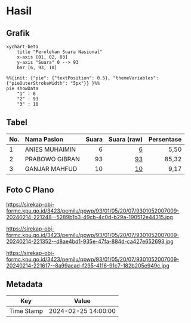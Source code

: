 # Hasil

## Grafik

```mermaid
xychart-beta
    title "Perolehan Suara Nasional"
    x-axis [01, 02, 03]
    y-axis "Suara" 0 --> 93
    bar [6, 93, 10]
```

```mermaid
%%{init: {"pie": {"textPosition": 0.5}, "themeVariables": {"pieOuterStrokeWidth": "5px"}} }%%
pie showData
    "1" : 6
    "2" : 93
    "3" : 10
```

## Tabel

| No. | Nama Paslon    | Suara | Suara (raw) | Persentase |
|:--- |:-------------- | -----:| -----------:| ----------:|
| 1   | ANIES MUHAIMIN | 6     | [6][p-1]    | 5,50       |
| 2   | PRABOWO GIBRAN | 93    | [93][p-2]   | 85,32      |
| 3   | GANJAR MAHFUD  | 10    | [10][p-3]   | 9,17       |


[p-1]: https://github.com/gigit-pemilu/pemilu-2024/blob/main/pilpres/hitung-suara/sub/93-papua-selatan/sub/01-merauke/sub/05-semangga/sub/2007-semangga-jaya/sub/009-tps/sub/paslon-1.txt
[p-2]: https://github.com/gigit-pemilu/pemilu-2024/blob/main/pilpres/hitung-suara/sub/93-papua-selatan/sub/01-merauke/sub/05-semangga/sub/2007-semangga-jaya/sub/009-tps/sub/paslon-2.txt
[p-3]: https://github.com/gigit-pemilu/pemilu-2024/blob/main/pilpres/hitung-suara/sub/93-papua-selatan/sub/01-merauke/sub/05-semangga/sub/2007-semangga-jaya/sub/009-tps/sub/paslon-3.txt

## Foto C Plano

https://sirekap-obj-formc.kpu.go.id/3423/pemilu/ppwp/93/01/05/20/07/9301052007009-20240214-221248--5289b1b3-49cb-4c0d-b29a-190512e44315.jpg

https://sirekap-obj-formc.kpu.go.id/3423/pemilu/ppwp/93/01/05/20/07/9301052007009-20240214-221352--d8ae4bd1-935e-47fa-884d-ca427e652693.jpg

https://sirekap-obj-formc.kpu.go.id/3423/pemilu/ppwp/93/01/05/20/07/9301052007009-20240214-221617--8a99acad-f295-4116-91c7-182b205e949c.jpg


## Metadata

| Key        | Value               |
| ---------- | ------------------- |
| Time Stamp | 2024-02-25 14:00:00 |



